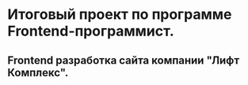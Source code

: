 # Итоговый проект по программе Frontend-программист.

## Frontend разработка сайта компании "Лифт Комплекс".
